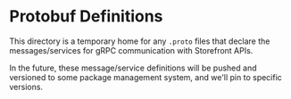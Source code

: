 # Protobuf Definitions

This directory is a temporary home for any `.proto` files that declare the messages/services for gRPC communication with Storefront APIs.

In the future, these message/service definitions will be pushed and versioned to some package management system, and we'll pin to specific versions.
